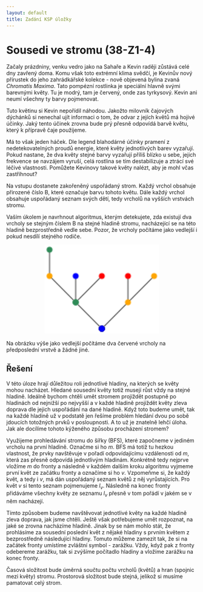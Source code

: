 ```yaml
---
layout: default
title: Zadání KSP úložky
---
```


# Sousedi ve stromu (38-Z1-4)

Začaly prázdniny, venku vedro jako na Sahaře a Kevin raději zůstává celé dny zavřený doma. Komu však toto extrémní klima svědčí, je Kevinův nový přírustek do jeho zahrádkářské kolekce - nově objevená bylina zvaná *Chromatis Maxima*. Tato pompézní rostlinka je speciální hlavně svými barevnými květy. Tu je modrý, tam je červený, onde zas tyrkysový. Kevin ani neumí všechny ty barvy pojmenovat.

Tuto květinu si Kevin nepořídil náhodou. Jakožto milovník čajových dýchánků si nenechal ujít informaci o tom, že odvar z jejích květů má hojivé účinky. Jaký tento účinek zrovna bude prý přesně odpovídá barvě květu, který k přípravě čaje použijeme. 

Má to však jeden háček. Dle legend blahodárné účinky pramení z nedetekovatelných proudů energie, které květy jednotlivých barev vyzařují. Pokud nastane, že dva květy stejné barvy vyzařují příliš blízko u sebe, jejich frekvence se navzájem vyruší, celá rostlina se tím destabilizuje a ztrácí své léčivé vlastnosti. Pomůžete Kevinovy takové květy nalézt, aby je mohl včas zastřihnout?

Na vstupu dostanete zakořeněný uspořádaný strom. Každý vrchol obsahuje přirozené číslo B, které označuje barvu tohoto květu. Dále každý vrchol obsahuje uspořádaný seznam svých dětí, tedy vrcholů na vyšších vrstvách stromu. 

Vaším úkolem je navrhnout algoritmus, kterým detekujete, zda existují dva vrcholy se stejným číslem B na stejné hladině stromu, nacházející se na této hladině bezprostředně vedle sebe. Pozor, že vrcholy počítáme jako vedlejší i pokud nesdílí stejného rodiče.

<div style="text-align: center;">
  <img src="/Resources/ksp/stromecek.svg" width="60%">
</div>

Na obrázku výše jako vedlejší počítáme dva červené vrcholy na předposlední vrstvě a žádné jiné.

## Řešení

V této úloze hrají důležitou roli jednotlivé hladiny, na kterých se květy mohou nacházet. Hledané sousední květy totiž musejí růst vždy na stejné hladině. Ideálně bychom chtěli umět stromem projíždět postupně po hladinách od nejnižší po nejvyšší a v každé hladině projíždět květy zleva doprava dle jejich uspořádání na dané hladině. Když toto budeme umět, tak na každé hladině už v podstatě jen řešíme problém hledání dvou po sobě jdoucích totožných prvků v posloupnosti. A to už je znatelně lehčí úloha. Jak ale docílíme tohoto kýženého způsobu procházení stromem?

Využijeme prohledávání stromu do šířky (BFS), které započneme v jediném vrcholu na první hladině. Označme si ho $m$. BFS má totiž tu hezkou vlastnost, že prvky navštěvuje v pořadí odpovídajícímu vzdálenosti od $m$, která zas přesně odpovídá jednotlivým hladinám. Konkrétně tedy nejprve vložíme $m$ do fronty a následně v každém dalším kroku algoritmu vyjmeme první květ ze začátku fronty a označíme si ho $v$. Vzpomeňme si, že každý květ, a tedy i $v$, má dán uspořádaný seznam květů z něj vyrůstajících. Pro květ $v$ si tento seznam pojmenujeme $l_v$. Následně na konec fronty přidáváme všechny květy ze seznamu $l_v$ přesně v tom pořádí v jakém se v něm nacházejí.

Tímto způsobem budeme navštěvovat jednotlivé květy na každé hladině zleva doprava, jak jsme chtěli. Ještě však potřebujeme umět rozpoznat, na jaké se zrovna nacházíme hladině. Jinak by se nám mohlo stát, že prohlásíme za sousední poslední květ z nějaké hladiny s prvním květem z bezprostředně následující hladiny. Tomuto můžeme zamezit tak, že si na začátek fronty umístíme zvláštní symbol - zarážku. Vždy, když pak z fronty odebereme zarážku, tak si zvýšíme počítadlo hladiny a vložíme zarážku na konec fronty.

Časová složitost bude úměrná součtu počtu vrcholů (květů) a hran (spojnic mezi květy) stromu. Prostorová složitost bude stejná, jelikož si musíme pamatovat celý strom.